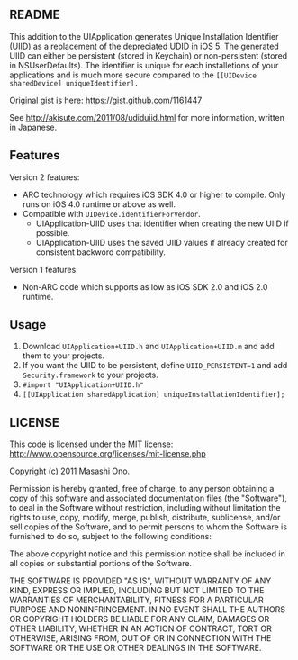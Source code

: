 README
------

This addition to the UIApplication generates Unique Installation Identifier (UIID) as a replacement of the depreciated UDID in iOS 5. The generated UIID can either be persistent (stored in Keychain) or non-persistent (stored in NSUserDefaults). The identifier is unique for each installetions of your applications and is much more secure compared to the `[[UIDevice sharedDevice] uniqueIdentifier].`

Original gist is here: https://gist.github.com/1161447

See http://akisute.com/2011/08/udiduiid.html for more information, written in Japanese.

Features
--------

Version 2 features:

* ARC technology which requires iOS SDK 4.0 or higher to compile. Only runs on iOS 4.0 runtime or above as well.
* Compatible with `UIDevice.identifierForVendor`.
    * UIApplication-UIID uses that identifier when creating the new UIID if possible.
    * UIApplication-UIID uses the saved UIID values if already created for consistent backword compatibility.

Version 1 features:

* Non-ARC code which supports as low as iOS SDK 2.0 and iOS 2.0 runtime.

Usage
-----

1. Download `UIApplication+UIID.h` and `UIApplication+UIID.m` and add them to your projects.
2. If you want the UIID to be persistent, define `UIID_PERSISTENT=1` and add `Security.framework` to your projects.
3. `#import "UIApplication+UIID.h"`
4. `[[UIApplication sharedApplication] uniqueInstallationIdentifier];`

LICENSE
-------

This code is licensed under the MIT license: http://www.opensource.org/licenses/mit-license.php

Copyright (c) 2011 Masashi Ono.

Permission is hereby granted, free of charge, to any person obtaining a copy of this software and associated documentation files (the "Software"), to deal in the Software without restriction, including without limitation the rights to use, copy, modify, merge, publish, distribute, sublicense, and/or sell copies of the Software, and to permit persons to whom the Software is furnished to do so, subject to the following conditions:

The above copyright notice and this permission notice shall be included in all copies or substantial portions of the Software.

THE SOFTWARE IS PROVIDED "AS IS", WITHOUT WARRANTY OF ANY KIND, EXPRESS OR IMPLIED, INCLUDING BUT NOT LIMITED TO THE WARRANTIES OF MERCHANTABILITY, FITNESS FOR A PARTICULAR PURPOSE AND NONINFRINGEMENT. IN NO EVENT SHALL THE AUTHORS OR COPYRIGHT HOLDERS BE LIABLE FOR ANY CLAIM, DAMAGES OR OTHER LIABILITY, WHETHER IN AN ACTION OF CONTRACT, TORT OR OTHERWISE, ARISING FROM, OUT OF OR IN CONNECTION WITH THE SOFTWARE OR THE USE OR OTHER DEALINGS IN THE SOFTWARE.